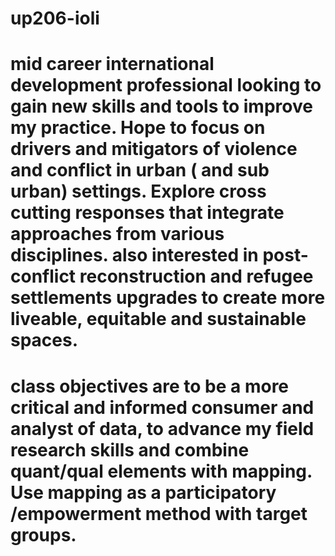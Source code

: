 # up206-ioli
# mid career international development professional looking to gain new skills and tools to improve my practice. Hope to focus on drivers and mitigators of violence and conflict in urban ( and sub urban) settings.  Explore cross cutting responses that integrate approaches from various disciplines. also interested in post-conflict reconstruction and refugee settlements upgrades to create more liveable, equitable and sustainable spaces. 
# class objectives are to be a more critical and informed consumer and analyst of data, to advance my field research skills and combine quant/qual elements with mapping. Use mapping as a participatory /empowerment method with target groups. 
